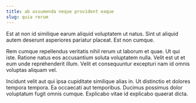 ```yaml
---
title: ab assumenda neque provident eaque
slug: quia rerum
---
```


Est at non id similique earum aliquid voluptatem ut natus. Sint ut aliquid autem deserunt asperiores pariatur placeat. Est non cumque.

Rem cumque repellendus veritatis nihil rerum ut laborum et quae. Ut qui iste. Ratione natus eos accusantium soluta voluptatem nulla. Velit est ut et eum unde reprehenderit illum. Velit et consequuntur excepturi nam id omnis voluptas aliquam vel.

Incidunt velit aut qui ipsa cupiditate similique alias in. Ut distinctio et dolores tempora tempora. Ea occaecati aut temporibus. Ducimus possimus dolor voluptatum fugit omnis cumque. Explicabo vitae id explicabo quaerat dicta.
